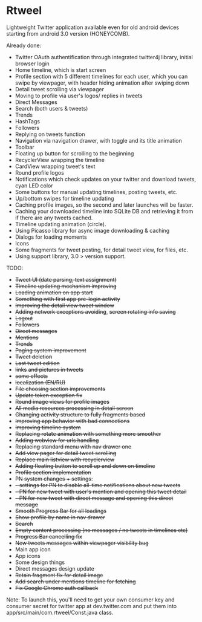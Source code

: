 Rtweel
======
Lightweight Twitter application available even for old android devices starting from android 3.0 version (HONEYCOMB). 

Already done:
- Twitter OAuth authentification through integrated twitter4j library, initial browser login
- Home timeline, which is start screen
- Profile section with 5 different timelines for each user, which you can swipe by viewpager, with header hiding animation after swiping down
- Detail tweet scrolling via viewpager
- Moving to profile via user's logos/ replies in tweets
- Direct Messages
- Search (both users & tweets)
- Trends
- HashTags
- Followers
- Replying on tweets function
- Navigation via navigation drawer, with toggle and its title animation
- Toolbar 
- Floating up button for scrolling to the beginning
- RecyclerView wrapping the timeline
- CardView wrapping tweet's text
- Round profile logos
- Notifications which check updates on your twitter and download tweets, cyan LED color
- Some buttons for manual updating timelines, posting tweets, etc.
- Up/bottom swipes for timeline updating
- Caching profile images, so the second and later launches will be faster.
- Caching your downloaded timeline into SQLite DB and retrieving it from if there are any tweets cached.
- Timeline updating animation (circle).
- Using Picasso library for async image downloading & caching
- Dialogs for loading moments
- Icons
- Some fragments for tweet posting, for detail tweet view, for files, etc.
- Using support library, 3.0 > version support.

TODO:
- ~~Tweet UI (date parsing, text assignment)~~
- ~~Timeline updating mechanism improving~~
- ~~Loading animation on app start~~
- ~~Something with first app pre-login activity~~
- ~~Improving the detail view tweet window~~
- ~~Adding network exceptions avoiding~~, ~~screen rotating info saving~~
- ~~Logout~~
- ~~Followers~~
- ~~Direct messages~~
- ~~Mentions~~
- ~~Trends~~
- ~~Paging system improvement~~
- ~~Tweet deletion~~
- ~~Last tweet edition~~
- ~~links~~ ~~and pictures in tweets~~
- ~~some effects~~
- ~~localization (EN/RU)~~
- ~~File choosing section improvements~~
- ~~Update token exception fix~~
- ~~Round image views for profile images~~
- ~~All media resources processing in detail screen~~
- ~~Changing activity structure to fully fragments based~~
- ~~Improving app behavior with bad connections~~
- ~~Improving timeline system~~
- ~~Replacing rotate animation with something more smoother~~
- ~~Adding webview for urls handling~~
- ~~Replacing standard menu with nav drawer one~~
- ~~Add view pager for detail tweet scrolling~~
- ~~Replace main listview with recyclerview~~
- ~~Adding floating button to scroll up and down on timeline~~
- ~~Profile section implementation~~
- ~~PN system changes + settings~~:
-  ~~- settings for PN to disable all-time notifications about new tweets~~
-  ~~- PN for new tweet with user's mention and opening this tweet detail~~
-  ~~- PN for new tweet with direct message and opening this direct message~~
- ~~Smooth Progress Bar for all loadings~~
- ~~Show profile by name in nav drawer~~
- ~~Search~~
- ~~Empty content processing (no messages / no tweets in timelines etc)~~
- ~~Progress Bar cancelling fix~~
- ~~New tweets messages within viewpager visibility bug~~
- Main app icon
- App icons
- Some design things
- Direct messages design update
- ~~Retain fragment fix for detail image~~
- ~~Add search under mentions timeline for fetching~~
- ~~Fix Google Chrome auth callback~~

Note: To launch this, you'll need to get your own consumer key and consumer secret for twitter app at dev.twitter.com and put them into app/src/main/com.rtweel/Const.java class.

